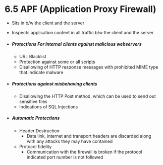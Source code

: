 # 6.5 APF (Application Proxy Firewall)
- Sits in b/w the client and the server
- Inspects application content in all traffic b/w the client and the server

- ##### Protections For internal clients against malicious webservers
	- URL Blacklist
	- Protection against some or all scripts
	- Disallowing of HTTP response messages with prohibited MIME type that indicate malware
- ##### Protections against misbehaving clients
	- Disallowing the HTTP Post method, which can be used to send out sensitive files
	- Indications of SQL Injections
- ##### Automatic Protections
	- Header Destruction
		- Data link, internet and transport headers are discarded along with any attacks they may have contained
	- Protocol fidelity
		- Communication with the firewall is broken if the protocol indicated port number is not followed